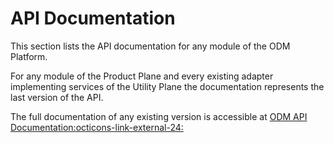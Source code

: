 # API Documentation

This section lists the API documentation for any module of the ODM Platform.

For any module of the Product Plane and every existing adapter implementing services of the Utility Plane
the documentation represents the last version of the API.

The full documentation of any existing version is accessible at 
<a href="https://opendatamesh-initiative.github.io/odm-api-doc/index.html" target="_blank">ODM API Documentation:octicons-link-external-24:</a>